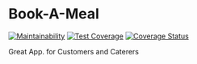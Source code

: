 # Book-A-Meal
[![Maintainability](https://api.codeclimate.com/v1/badges/564b796e95efda3da4f6/maintainability)](https://codeclimate.com/github/jideajayi11/Book-A-Meal/maintainability)
[![Test Coverage](https://api.codeclimate.com/v1/badges/564b796e95efda3da4f6/test_coverage)](https://codeclimate.com/github/jideajayi11/Book-A-Meal/test_coverage)
[![Coverage Status](https://coveralls.io/repos/github/jideajayi11/Book-A-Meal/badge.svg?branch=master)](https://coveralls.io/github/jideajayi11/Book-A-Meal?branch=master)

Great App. for Customers and Caterers
